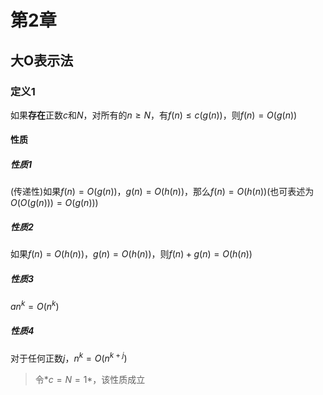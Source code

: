 # 第2章

## 大O表示法

### 定义1

如果**存在**正数$c$和$N$，对所有的$n{\ge}{N}$，有$f(n){\le}c(g(n))$，则$f(n)=O(g(n))$

#### 性质

##### 性质1

(传递性)如果$f(n)=O(g(n))$，$g(n)=O(h(n))$，那么$f(n)=O(h(n))$(也可表述为$O(O(g(n)))=O(g(n))$)

##### 性质2

如果$f(n)=O(h(n))$，$g(n)=O(h(n))$，则$f(n)+g(n)=O(h(n))$

##### 性质3

$an^k=O(n^k)$

##### 性质4

对于任何正数$j$，$n^k=O(n^{k+j})$
> 令*$c=N=1$*，该性质成立
